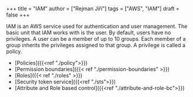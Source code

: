 +++ 
title = "IAM"
author = ["Rejman Jiří"]
tags = ["AWS", "IAM"]
draft = false
+++ 

IAM is an AWS service used for authentication and user management. The basic unit that IAM works with is the user. By default, users have no privileges. A user can be a member of up to 10 groups. Each member of a group inherits the privileges assigned to that group. A privilege is called a policy.

- [Policies]({{<ref "./policy">}})
- [Permission boundaries]({{< ref "./permission-boundaries" >}})
- [Roles]({{< ref "./roles" >}})
- [Security token service]({{<ref "./sts">}})
- [Attribute and Role based control]({{<ref "./attribute-and-role-bc">}})
